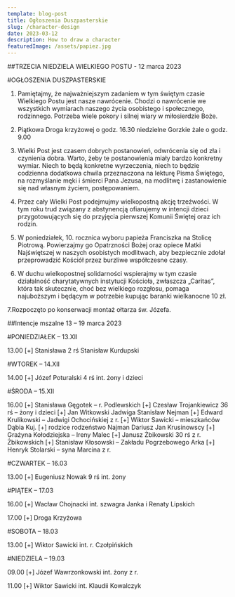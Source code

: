 ```yaml
---
template: blog-post
title: Ogłoszenia Duszpasterskie
slug: /character-design
date: 2023-03-12
description: How to draw a character
featuredImage: /assets/papiez.jpg
---
```

##TRZECIA NIEDZIELA WIELKIEGO POSTU  -  12 marca 2023

#OGŁOSZENIA DUSZPASTERSKIE

1. Pamiętajmy, że najważniejszym zadaniem w tym świętym czasie Wielkiego Postu jest nasze nawrócenie. Chodzi o nawrócenie we wszystkich wymiarach naszego życia osobistego i społecznego, rodzinnego. Potrzeba wiele pokory i silnej wiary w miłosierdzie Boże. 

2. Piątkowa Droga krzyżowej o godz. 16.30  niedzielne Gorzkie żale o godz. 9.00

3. Wielki Post jest czasem dobrych postanowień, odwrócenia się od zła i czynienia dobra. Warto, żeby te postanowienia miały bardzo konkretny wymiar. Niech to będą konkretne wyrzeczenia, niech to będzie codzienna dodatkowa chwila przeznaczona na lekturę Pisma Świętego, na rozmyślanie męki i śmierci Pana Jezusa, na modlitwę i zastanowienie się nad własnym życiem, postępowaniem. 

4. Przez cały Wielki Post podejmujmy wielkopostną akcję trzeźwości. W tym roku trud związany z abstynencją ofiarujemy w intencji dzieci przygotowujących się do przyjęcia pierwszej Komunii Świętej oraz ich rodzin.

5. W poniedziałek, 10. rocznica wyboru papieża Franciszka na Stolicę Piotrową. Powierzajmy go Opatrzności Bożej oraz opiece Matki Najświętszej w naszych osobistych modlitwach, aby bezpiecznie zdołał przeprowadzić Kościół przez burzliwe współczesne czasy.

6. W duchu wielkopostnej solidarności wspierajmy w tym czasie działalność charytatywnych instytucji Kościoła, zwłaszcza „Caritas”, która tak skutecznie, choć bez wielkiego rozgłosu, pomaga najuboższym i będącym w potrzebie kupując baranki wielkanocne 10 zł.

7.Rozpoczęto po konserwacji montaż ołtarza św. Józefa. 

##Intencje mszalne 13 – 19 marca  2023

#PONIEDZIAŁEK – 13.XII

13.00 [+] Stanisława 2 rś Stanisław Kurdupski

#WTOREK – 14.XII

14.00 [+] Józef Poturalski 4 rś int. żony i dzieci

#ŚRODA – 15.XII

16.00 [+] Stanisława Gęgotek – r. Podlewskich
[+] Czesław Trojankiewicz 36 rś – żony i dzieci
[+] Jan Witkowski Jadwiga Stanisław Nejman
[+] Edward Krulikowski – Jadwigi Ochocińskiej z r.
[+] Wiktor Sawicki – mieszkańców Dąbia Kuj.
[+] rodzice rodzeństwo Najman Dariusz Jan Krusinowscy                                                            [+] Grażyna Kołodziejska – Ireny Malec
[+] Janusz Żbikowski 30 rś z r. Żbikowskich 
[+] Stanisław Kłosowski – Zakładu Pogrzebowego Arka
[+] Henryk Stolarski – syna Marcina z r.

#CZWARTEK – 16.03

13.00 [+] Eugeniusz Nowak 9 rś int. żony

#PIĄTEK – 17.03

16.00 [+] Wacław Chojnacki int. szwagra Janka i Renaty Lipskich 

17.00 [+] Droga Krzyżowa

#SOBOTA – 18.03

13.00 [+] Wiktor Sawicki int. r. Czołpińskich

#NIEDZIELA – 19.03

09.00 [+] Józef Wawrzonkowski int. żony z r.

11.00 [+] Wiktor Sawicki int. Klaudii Kowalczyk